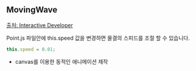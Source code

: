 ## MovingWave

[출처: Interactive Developer](https://youtu.be/hCHL7sydzn0)

Point.js 파일안에 this.speed 값을 변경하면 물결의 스피드를 조절 할 수 있습니다.
```js
this.speed = 0.01;
```

- canvas를 이용한 동적인 애니메이션 제작
